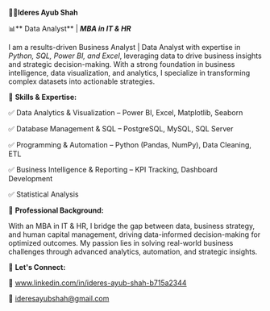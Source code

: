 🧑‍💼**Ideres Ayub Shah**

📊** Data Analyst** | _**MBA in IT & HR**_

I am a results-driven Business Analyst | Data Analyst with expertise in _Python, SQL, Power BI, and Excel_, leveraging data to drive business insights and strategic decision-making. With a strong foundation in business intelligence, data visualization, and analytics, I specialize in transforming complex datasets into actionable strategies.

🔹 **Skills & Expertise:**

✅ Data Analytics & Visualization – Power BI, Excel, Matplotlib, Seaborn

✅ Database Management & SQL – PostgreSQL, MySQL, SQL Server

✅ Programming & Automation – Python (Pandas, NumPy), Data Cleaning, ETL

✅ Business Intelligence & Reporting – KPI Tracking, Dashboard Development

✅ Statistical Analysis

🔹 **Professional Background:**

With an MBA in IT & HR, I bridge the gap between data, business strategy, and human capital management, driving data-informed decision-making for optimized outcomes. My passion lies in solving real-world business challenges through advanced analytics, automation, and strategic insights.

🔹 **Let's Connect:**

💼 www.linkedin.com/in/ideres-ayub-shah-b715a2344

📧 ideresayubshah@gmail.com
